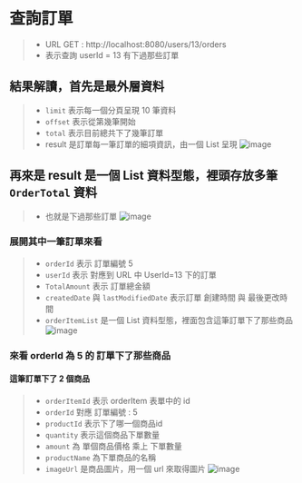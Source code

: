 # 查詢訂單
> * URL GET : http://localhost:8080/users/13/orders
> * 表示查詢 userId = 13 有下過那些訂單

## 結果解讀，首先是最外層資料
> * ```limit``` 表示每一個分頁呈現 10 筆資料
> * ```offset``` 表示從第幾筆開始
> * ```total``` 表示目前總共下了幾筆訂單
> * result 是訂單每一筆訂單的細項資訊，由一個 List 呈現
> ![image](https://github.com/Ricky7737/Shopping-mall/assets/58324475/e47eb590-0153-40fc-a5e7-5563e1ec1e32)

## 再來是 result 是一個 List 資料型態，裡頭存放多筆 ```OrderTotal``` 資料
> * 也就是下過那些訂單
> ![image](https://github.com/Ricky7737/Shopping-mall/assets/58324475/5f173664-3cc4-4e33-bcec-7f8e1609f754)

### 展開其中一筆訂單來看
> * ```orderId``` 表示 訂單編號 5
> * ```userId``` 表示 對應到 URL 中 UserId=13 下的訂單
> * ```TotalAmount``` 表示 訂單總金額
> * ```createdDate``` 與 ```lastModifiedDate``` 表示訂單 創建時間 與 最後更改時間
> * ```orderItemList``` 是一個 List 資料型態，裡面包含這筆訂單下了那些商品
> ![image](https://github.com/Ricky7737/Shopping-mall/assets/58324475/16df173e-eb52-4da8-81d0-8cf7e3937210)

### 來看 orderId 為 5 的 訂單下了那些商品
#### 這筆訂單下了 2 個商品
> * ```orderItemId``` 表示 orderItem 表單中的 id
> * ```orderId``` 對應 訂單編號 : 5
> * ```productId``` 表示下了哪一個商品id
> * ```quantity``` 表示這個商品下單數量
> * ```amount``` 為 單個商品價格 乘上 下單數量
> * ```productName``` 為下單商品的名稱
> * ```imageUrl``` 是商品圖片，用一個 url 來取得圖片
> ![image](https://github.com/Ricky7737/Shopping-mall/assets/58324475/c916214c-a58f-4e24-8181-a056f31bb6d9)
